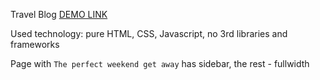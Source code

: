 Travel Blog
[DEMO LINK](https://minimo-travelblog.pages.dev/)

Used technology: pure HTML, CSS, Javascript, no 3rd libraries and frameworks

Page with `The perfect weekend get away` has sidebar, the rest - fullwidth